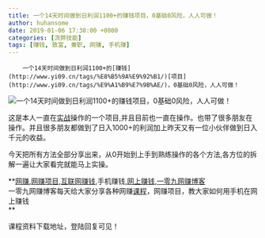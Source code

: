 ```yaml
---
title: 一个14天时间做到日利润1100+的赚钱项目，0基础0风险，人人可做！
author: huhansome
date: 2019-01-06 17:38:00 +0800
categories: [流弊技能]
tags: [赚钱, 致富, 兼职, 网赚, 手机赚]
---
```



        一个14天时间做到日利润1100+的[赚钱](http://www.yi09.cn/tags/%E8%B5%9A%E9%92%B1/)[项目](http://www.yi09.cn/tags/%E9%A1%B9%E7%9B%AE/)，0基础0风险，人人可做！

![一个14天时间做到日利润1100+的赚钱项目，0基础0风险，人人可做！](http://www.yi09.cn/zb_users/upload/2021/09/20210920204634163214199443514.jpeg)

这是本人一直在[实战](http://www.yi09.cn/tags/%E5%AE%9E%E6%88%98/)操作的一个项目,并且目前也一直在操作。也带了很多朋友在操作。并且很多朋友都做到了日入1000+的利润加上昨天又有一位小伙伴做到日入千元的收益。

  

今天把所有方法全部分享出来，从0开始到上手到熟练操作的各个方法,各方位的拆解一遍让大家看完就能马上实操。

  

  

**[网赚](http://www.yi09.cn/tags/%E7%BD%91%E8%B5%9A/),[网赚项目](http://www.yi09.cn/tags/%E7%BD%91%E8%B5%9A%E9%A1%B9%E7%9B%AE/),[互联网赚钱](http://www.yi09.cn/tags/%E4%BA%92%E8%81%94%E7%BD%91%E8%B5%9A%E9%92%B1/),手机赚钱,[网上赚钱](http://www.yi09.cn/tags/%E7%BD%91%E4%B8%8A%E8%B5%9A%E9%92%B1/),[一零九网赚博客](http://www.yi09.cn/tags/%E4%B8%80%E9%9B%B6%E4%B9%9D%E7%BD%91%E8%B5%9A%E5%8D%9A%E5%AE%A2/)  
一零九网赚博客每天给大家分享各种网赚[课程](http://www.yi09.cn/tags/%E8%AF%BE%E7%A8%8B/)，网赚项目，教大家如何用手机在网上赚钱  
**  
  
  

课程资料下载地址，登陆回复可见！

